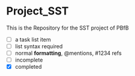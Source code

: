 # Project_SST
This is the Repository for the SST project of PBfB

- [ ] a task list item
- [ ] list syntax required
- [ ] normal **formatting**, @mentions, #1234 refs
- [ ] incomplete
- [x] completed
